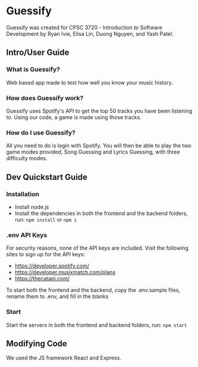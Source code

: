 # Guessify
Guessify was created for CPSC 3720 - Introduction to Software Development by Ryan Ivie, Elisa Lin, Duong Nguyen, and Yash Patel.

## Intro/User Guide

### What is Guessify?
Web based app made to test how well you know your music history.

### How does Guessify work?
Guessify uses Spotify's API to get the top 50 tracks you have been listening to. Using our code, a game is made using those tracks.

### How do I use Guessify?
All you need to do is login with Spotify. You will then be able to play the two game modes provided, Song Guessing and Lyrics Guessing, with three difficulty modes. 

## Dev Quickstart Guide

### Installation
- Install node.js
- Install the dependencies in both the frontend and the backend folders, run:
`npm install` or `npm i`

### .env API Keys
For security reasons, none of the API keys are included. Visit the following sites to sign up for the API keys: 
- https://developer.spotify.com/
- https://developer.musixmatch.com/plans
- https://thecatapi.com/

To start both the frontend and the backend, copy the .env.sample files, rename them to .env, and fill in the blanks

### Start
Start the servers in both the frontend and backend folders, run:
`npm start`

## Modifying Code
We used the JS framework React and Express.
